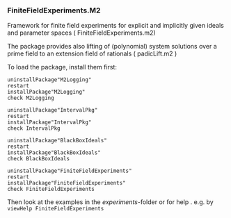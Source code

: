 ### FiniteFieldExperiments.M2

Framework for finite field experiments for explicit and implicitly given ideals and parameter spaces
( FiniteFieldExperiments.m2)


The package provides also lifting of (polynomial) system solutions over a prime field to an extension field of rationals
( padicLift.m2 )

To load the package,
install them first:

 
```
uninstallPackage"M2Logging"
restart
installPackage"M2Logging"
check M2Logging

uninstallPackage"IntervalPkg"
restart
installPackage"IntervalPkg"
check IntervalPkg

uninstallPackage"BlackBoxIdeals"
restart
installPackage"BlackBoxIdeals"
check BlackBoxIdeals

uninstallPackage"FiniteFieldExperiments"
restart
installPackage"FiniteFieldExperiments"
check FiniteFieldExperiments
```


Then look at the examples in the *experiments*-folder
or for help . e.g. by 
`viewHelp FiniteFieldExperiments`


